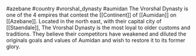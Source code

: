 #azebane #country #vrorshal_dynasty #aumidan
The Vrorshal Dynasty is one of the 4 empires that contest the [[Continent]] of [[Aumidan]] on [[Azebane]]. Located in the north east, with their capital city of [[Staendale]], The Vrorshal Dynasty is the most loyal to older customs and traditions. They believe their competitors have weakened and diluted the originals goals and values of Aumidan and wish to restore it to its former glory.

